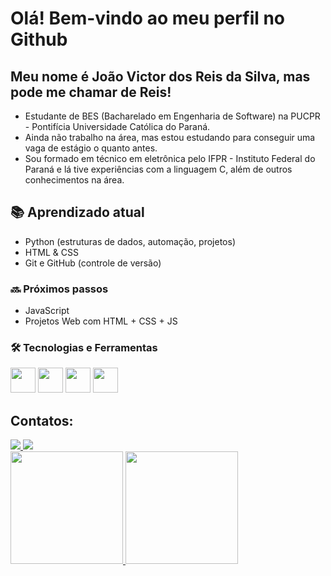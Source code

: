# Olá! Bem-vindo ao meu perfil no Github
## Meu nome é João Victor dos Reis da Silva, mas pode me chamar de Reis!
- Estudante de BES (Bacharelado em Engenharia de Software) na PUCPR - Pontifícia Universidade Católica do Paraná.
- Ainda não trabalho na área, mas estou estudando para conseguir uma vaga de estágio o quanto antes.
- Sou formado em técnico em eletrônica pelo IFPR - Instituto Federal do Paraná e lá tive experiências com a linguagem C, além de outros conhecimentos na área.

## 📚 Aprendizado atual
- Python (estruturas de dados, automação, projetos)
- HTML & CSS
- Git e GitHub (controle de versão)

### 🔜 Próximos passos
- JavaScript 
- Projetos Web com HTML + CSS + JS

### 🛠️ Tecnologias e Ferramentas
<img src="https://cdn.jsdelivr.net/gh/devicons/devicon/icons/python/python-original.svg" width="40"/> <img src="https://cdn.jsdelivr.net/gh/devicons/devicon/icons/git/git-original.svg" width="40"/> <img src="https://cdn.jsdelivr.net/gh/devicons/devicon/icons/github/github-original.svg" width="40"/> <img src="https://cdn.jsdelivr.net/gh/devicons/devicon/icons/linux/linux-original.svg" width="40"/>

## Contatos:
<div>
  <a href="https://mail.google.com/mail/?view=cm&to=j.victor.reis20044@gmail.com" target="_blank">
    <img loading="lazy" src="https://img.shields.io/badge/Gmail-D14836?style=for-the-badge&logo=gmail&logoColor=white">
  </a>
  
  <a href="https://www.linkedin.com/in/joaovictordosreis/" target="_blank">
    <img loading="lazy" src="https://img.shields.io/badge/-LinkedIn-%230077B5?style=for-the-badge&logo=linkedin&logoColor=white">
  </a>
</div>


<div>
<a href="https://github.com/R3I5">
<img loading="lazy" height="180em" src="https://github-readme-stats.vercel.app/api/top-langs/?username=R3I5&layout=compact&langs_count=7&theme=dracula"/>
<img loading="lazy" height="180em" src="https://github-readme-stats.vercel.app/api?username=R3I5&show_icons=true&theme=dracula&include_all_commits=true&count_private=true"/>
</div>



         
